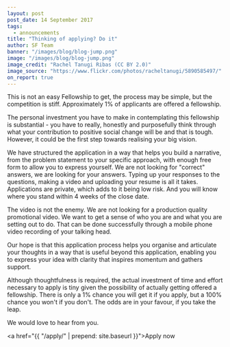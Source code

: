 ```yaml
---
layout: post
post_date: 14 September 2017
tags:
  - announcements
title: "Thinking of applying? Do it"
author: SF Team
banner: "/images/blog/blog-jump.png"
image: "/images/blog/blog-jump.png"
image_credit: "Rachel Tanugi Ribas (CC BY 2.0)"
image_source: "https://www.flickr.com/photos/racheltanugi/5890585497/"
on_report: true
---
```


This is not an easy Fellowship to get, the process may be simple, but the competition is stiff.  Approximately 1% of applicants are offered a fellowship. 

The personal investment you have to make in contemplating this fellowship is substantial - you have to really, honestly and purposefully think through what your contribution to positive social change will be and that is tough. However, it could be the first step towards realising your big vision. 

We have structured the application in a way that helps you build a narrative, from the problem statement to your specific approach, with enough free form to allow you to express yourself. We are not looking for "correct" answers, we are looking for your answers. Typing up your responses to the questions, making a video and uploading your resume is all it takes. Applications are private, which adds to it being low risk. And you will know where you stand within 4 weeks of the close date. 

The video is not the enemy. We are not looking for a production quality promotional video. We want to get a sense of who you are and what you are setting out to do. That can be done successfully through a mobile phone video recording of your talking head. 

Our hope is that this application process helps you organise and articulate your thoughts in a way that is useful beyond this application, enabling you to express your idea with clarity that inspires momentum and gathers support.

Although thoughtfulness is required, the actual investment of time and effort necessary to apply is tiny given the possibility of actually getting offered a fellowship. There is only a 1% chance you will get it if you apply, but a 100% chance you won't if you don't. The odds are in your favour, if you take the leap. 

We would love to hear from you.

<a href="{{ "/apply/" | prepend: site.baseurl }}">Apply now</a>